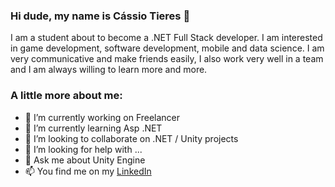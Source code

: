 ### Hi dude, my name is Cássio Tieres 👋


I am a student about to become a .NET Full Stack developer.
I am interested in game development, software development, mobile and data science. I am very communicative and make friends easily, I also work very well in a team and I am always willing to learn more and more.

### A little more about me:
- 🔭 I’m currently working on Freelancer
- 🌱 I’m currently learning Asp .NET
- 👯 I’m looking to collaborate on .NET / Unity projects
- 🤔 I’m looking for help with ...
- 💬 Ask me about Unity Engine
- 📫 You find me on my [LinkedIn](https://www.linkedin.com/in/c%C3%A1ssio-tieres-bomfim-99573a179/) 
